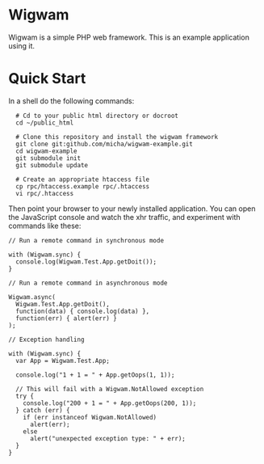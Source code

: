 Wigwam
======

Wigwam is a simple PHP web framework. This is an example application using it.

Quick Start
===========

In a shell do the following commands:
  
      # Cd to your public html directory or docroot
      cd ~/public_html

      # Clone this repository and install the wigwam framework
      git clone git:github.com/micha/wigwam-example.git
      cd wigwam-example
      git submodule init
      git submodule update

      # Create an appropriate htaccess file
      cp rpc/htaccess.example rpc/.htaccess
      vi rpc/.htaccess

Then point your browser to your newly installed application. You can open the
JavaScript console and watch the xhr traffic, and experiment with commands like
these:

    // Run a remote command in synchronous mode

    with (Wigwam.sync) {
      console.log(Wigwam.Test.App.getDoit());
    }

    // Run a remote command in asynchronous mode

    Wigwam.async(
      Wigwam.Test.App.getDoit(),
      function(data) { console.log(data) },
      function(err) { alert(err) }
    );

    // Exception handling

    with (Wigwam.sync) {
      var App = Wigwam.Test.App;

      console.log("1 + 1 = " + App.getOops(1, 1));

      // This will fail with a Wigwam.NotAllowed exception
      try {
        console.log("200 + 1 = " + App.getOops(200, 1));
      } catch (err) {
        if (err instanceof Wigwam.NotAllowed)
          alert(err);
        else
          alert("unexpected exception type: " + err);
      }
    }
